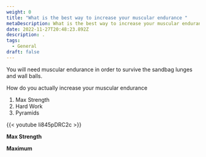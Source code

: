 ```yaml
---
weight: 0
title: "What is the best way to increase your muscular endurance "
metaDescription: What is the best way to increase your muscular endurance
date: 2022-11-27T20:48:23.892Z
description: .
tags:
  - General
draft: false
---
```

You will need muscular endurance in order to survive the sandbag lunges and wall balls.

How do you actually increase your muscular endurance 

1. Max Strength
2. Hard Work
3. Pyramids

{{< youtube Ii845pDRC2c >}}

**Max Strength**

**Maximum**